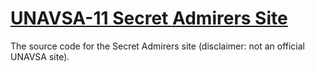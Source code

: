 # [UNAVSA-11 Secret Admirers Site](http://ndrew.ca/unavsalove/)
The source code for the Secret Admirers site (disclaimer: not an official UNAVSA site).